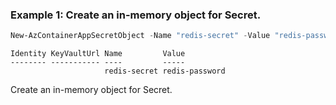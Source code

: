 ### Example 1: Create an in-memory object for Secret.
```powershell
New-AzContainerAppSecretObject -Name "redis-secret" -Value "redis-password"
```

```output
Identity KeyVaultUrl Name         Value
-------- ----------- ----         -----
                     redis-secret redis-password
```

Create an in-memory object for Secret.